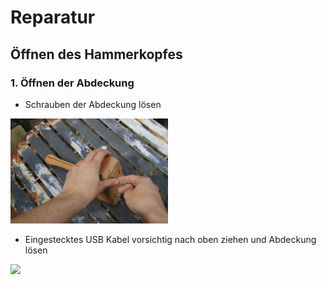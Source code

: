# Reparatur

## Öffnen des Hammerkopfes
### 1. Öffnen der Abdeckung
- Schrauben der Abdeckung lösen

<img src="/doc/res/_MG_4872.JPG" width="50%">

- Eingestecktes USB Kabel vorsichtig nach oben ziehen und Abdeckung lösen

<img src="/doc/res/open_cover.mp4" width="50%">